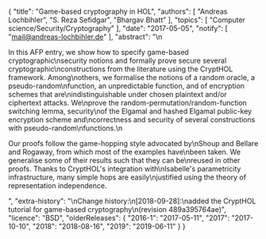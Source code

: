 {
    "title": "Game-based cryptography in HOL",
    "authors": [
        "Andreas Lochbihler",
        "S. Reza Sefidgar",
        "Bhargav Bhatt"
    ],
    "topics": [
        "Computer science/Security/Cryptography"
    ],
    "date": "2017-05-05",
    "notify": [
        "mail@andreas-lochbihler.de"
    ],
    "abstract": "\n<p>In this AFP entry, we show how to specify game-based cryptographic\nsecurity notions and formally prove secure several cryptographic\nconstructions from the literature using the CryptHOL framework. Among\nothers, we formalise the notions of a random oracle, a pseudo-random\nfunction, an unpredictable function, and of encryption schemes that are\nindistinguishable under chosen plaintext and/or ciphertext attacks. We\nprove the random-permutation/random-function switching lemma, security\nof the Elgamal and hashed Elgamal public-key encryption scheme and\ncorrectness and security of several constructions with pseudo-random\nfunctions.\n</p><p>Our proofs follow the game-hopping style advocated by\nShoup and Bellare and Rogaway, from which most of the examples have\nbeen taken. We generalise some of their results such that they can be\nreused in other proofs. Thanks to CryptHOL's integration with\nIsabelle's parametricity infrastructure, many simple hops are easily\njustified using the theory of representation independence.</p>",
    "extra-history": "\nChange history:\n[2018-09-28]:\nadded the CryptHOL tutorial for game-based cryptography\n(revision 489a395764ae)",
    "licence": "BSD",
    "olderReleases": {
        "2016-1": "2017-05-11",
        "2017": "2017-10-10",
        "2018": "2018-08-16",
        "2019": "2019-06-11"
    }
}